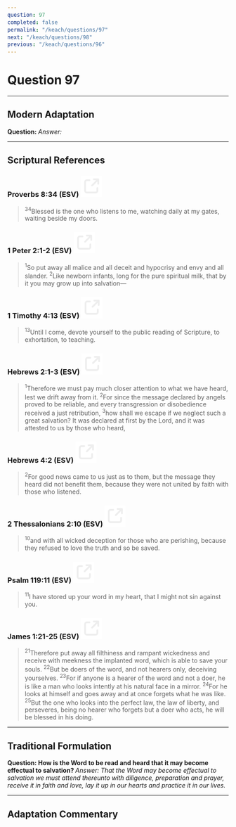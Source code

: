 ```yaml
---
question: 97
completed: false
permalink: "/keach/questions/97"
next: "/keach/questions/98"
previous: "/keach/questions/96"
---
```

# Question 97
---
## Modern Adaptation
<strong>
    Question:
</strong>

<em>
    Answer:
</em>

---
## Scriptural References
### Proverbs 8:34 (ESV) <a href="https://biblegateway.com/passage/?search=Proverbs+8%3A34&version=ESV"><img src="/assets/svg/link.svg"/></a>
> <sup>34</sup>Blessed is the one who listens to me, watching daily at my gates, waiting beside my doors.

### 1 Peter 2:1-2 (ESV) <a href="https://biblegateway.com/passage/?search=1+Peter+2%3A1-2&version=ESV"><img src="/assets/svg/link.svg"/></a>
> <sup>1</sup>So put away all malice and all deceit and hypocrisy and envy and all slander.
> <sup>2</sup>Like newborn infants, long for the pure spiritual milk, that by it you may grow up into salvation—

### 1 Timothy 4:13 (ESV) <a href="https://biblegateway.com/passage/?search=1+Timothy+4%3A13&version=ESV"><img src="/assets/svg/link.svg"/></a>
> <sup>13</sup>Until I come, devote yourself to the public reading of Scripture, to exhortation, to teaching.

### Hebrews 2:1-3 (ESV) <a href="https://biblegateway.com/passage/?search=Hebrews+2%3A1-3&version=ESV"><img src="/assets/svg/link.svg"/></a>
> <sup>1</sup>Therefore we must pay much closer attention to what we have heard, lest we drift away from it.
> <sup>2</sup>For since the message declared by angels proved to be reliable, and every transgression or disobedience received a just retribution,
> <sup>3</sup>how shall we escape if we neglect such a great salvation? It was declared at first by the Lord, and it was attested to us by those who heard,

### Hebrews 4:2 (ESV) <a href="https://biblegateway.com/passage/?search=Hebrews+4%3A2&version=ESV"><img src="/assets/svg/link.svg"/></a>
> <sup>2</sup>For good news came to us just as to them, but the message they heard did not benefit them, because they were not united by faith with those who listened.

### 2 Thessalonians 2:10 (ESV) <a href="https://biblegateway.com/passage/?search=2+Thessalonians+2%3A10&version=ESV"><img src="/assets/svg/link.svg"/></a>
> <sup>10</sup>and with all wicked deception for those who are perishing, because they refused to love the truth and so be saved.

### Psalm 119:11 (ESV) <a href="https://biblegateway.com/passage/?search=Psalm+119%3A11&version=ESV"><img src="/assets/svg/link.svg"/></a>
> <sup>11</sup>I have stored up your word in my heart, that I might not sin against you.

### James 1:21-25 (ESV) <a href="https://biblegateway.com/passage/?search=James+1%3A21-25&version=ESV"><img src="/assets/svg/link.svg"/></a>
> <sup>21</sup>Therefore put away all filthiness and rampant wickedness and receive with meekness the implanted word, which is able to save your souls.
> <sup>22</sup>But be doers of the word, and not hearers only, deceiving yourselves.
> <sup>23</sup>For if anyone is a hearer of the word and not a doer, he is like a man who looks intently at his natural face in a mirror.
> <sup>24</sup>For he looks at himself and goes away and at once forgets what he was like.
> <sup>25</sup>But the one who looks into the perfect law, the law of liberty, and perseveres, being no hearer who forgets but a doer who acts, he will be blessed in his doing.

---
## Traditional Formulation
<strong>
    Question: How is the Word to be read and heard that it may become effectual to salvation?
</strong>

<em>
    Answer: That the Word may become effectual to salvation we must attend thereunto with diligence, preparation and prayer, receive it in faith and love, lay it up in our hearts and practice it in our lives.
</em>

---
## Adaptation Commentary
